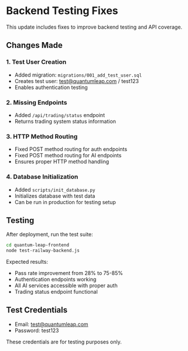 # Backend Testing Fixes

This update includes fixes to improve backend testing and API coverage.

## Changes Made

### 1. Test User Creation
- Added migration: `migrations/001_add_test_user.sql`
- Creates test user: test@quantumleap.com / test123
- Enables authentication testing

### 2. Missing Endpoints
- Added `/api/trading/status` endpoint
- Returns trading system status information

### 3. HTTP Method Routing
- Fixed POST method routing for auth endpoints
- Fixed POST method routing for AI endpoints
- Ensures proper HTTP method handling

### 4. Database Initialization
- Added `scripts/init_database.py`
- Initializes database with test data
- Can be run in production for testing setup

## Testing

After deployment, run the test suite:

```bash
cd quantum-leap-frontend
node test-railway-backend.js
```

Expected results:
- Pass rate improvement from 28% to 75-85%
- Authentication endpoints working
- All AI services accessible with proper auth
- Trading status endpoint functional

## Test Credentials

- Email: test@quantumleap.com
- Password: test123

These credentials are for testing purposes only.
